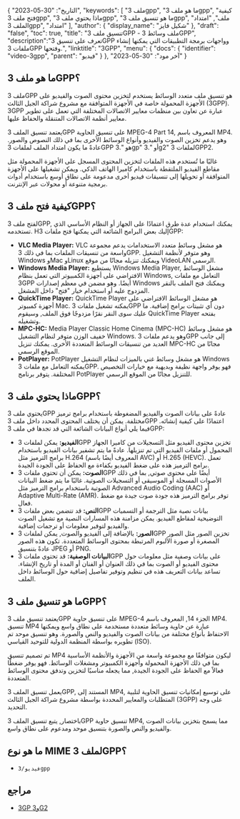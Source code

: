 {
"التاريخ": "30-05-2023",
  "keywords": [
"ملف 3gpp",
"ما هو ملف 3gpp",
"كيفية فتح ملف 3gpp",
"ماذا يحتوي ملف 3gpp",
"ما هو تنسيق ملف 3gpp",
"ملف",
"امتداد الملف 3gpp",
"امتداد"
],
  "author": {
"display_name": "شكيل فايز"
},
"draft": "false",
"toc": true,
"title": "تنسيق ملف 3GPP - ملف وسائط 3GPP",
  "description":"تعرف على تنسيق 3GPP وواجهات برمجة التطبيقات التي يمكنها إنشاء ملفات 3GPP وفتحها.",
"linktitle": "3GPP",
  "menu": {
    "docs": {
      "identifier": "video-3gpp",
"parent": "فيديو"
}
},
"آخر مود": "30-05-2023"
}

## ما هو ملف 3GPP؟

ملف 3GPP هو تنسيق ملف متعدد الوسائط يستخدم لتخزين محتوى الصوت والفيديو على الأجهزة المحمولة خاصة في الأجهزة المتوافقة مع مشروع شراكة الجيل الثالث (3GPP). 3GPP عبارة عن تعاون بين منظمات معايير الاتصالات المختلفة التي تعمل على تطوير معايير أنظمة الاتصالات المتنقلة والحفاظ عليها.

يعتمد تنسيق الملف 3GPP على تنسيق الحاوية MPEG-4 Part 14, المعروف باسم MP4. وهو يدعم تخزين الصوت والفيديو وأنواع الوسائط الأخرى بما في ذلك النصوص والصور. عادةً ما يكون امتداد الملف لملفات 3GPP هو ".3gp" أو ".3g2" لملفات 3GPP2.

غالبًا ما تُستخدم هذه الملفات لتخزين المحتوى المسجل على الأجهزة المحمولة مثل مقاطع الفيديو الملتقطة باستخدام كاميرا الهاتف الذكي. ويمكن تشغيلها على الأجهزة المتوافقة أو تحويلها إلى تنسيقات فيديو أخرى مدعومة على نطاق أوسع باستخدام أدوات برمجية متنوعة أو محولات عبر الإنترنت.

## كيفية فتح ملف 3GPP؟

لفتح ملف 3GPP, يمكنك استخدام عدة طرق اعتمادًا على الجهاز أو النظام الأساسي الذي تستخدمه. Hإليك بعض البرامج الشائعة التي يمكنها فتح ملفات 3GPP:

- **VLC Media Player:** VLC هو مشغل وسائط متعدد الاستخدامات يدعم مجموعة واسعة من تنسيقات الملفات بما في ذلك 3GPP. وهو متوفر لأنظمة التشغيل Windows وMac وLinux ويمكنك تنزيله مجانًا من موقع VideoLAN الرسمي.
- **Windows Media Player:** يستطيع Windows Media Player, مشغل الوسائط الافتراضي على أجهزة الكمبيوتر التي تعمل بنظام Windows, التعامل مع ملفات 3GPP أيضًا. وهو مضمن في معظم إصدارات Windows ويمكنك فتح الملف بالنقر المزدوج عليه أو استخدام خيار "فتح" داخل المشغل.
- **QuickTime Player:** QuickTime Player هو مشغل الوسائط الافتراضي على أجهزة كمبيوتر Mac. يمكنه تشغيل ملفات 3GPP دون أي تثبيتات برامج إضافية. ما عليك سوى النقر نقرًا مزدوجًا فوق الملف, وسيقوم QuickTime Player بفتحه وتشغيله.
- **MPC-HC:** Media Player Classic Home Cinema (MPC-HC) هو مشغل وسائط خفيف الوزن متوفر لنظام التشغيل Windows. وهو يدعم ملفات 3GPP إلى جانب العديد من تنسيقات الوسائط المتعددة الأخرى. يمكنك تنزيل MPC-HC مجانًا من الموقع الرسمي.
- **PotPlayer:** PotPlayer هو مشغل وسائط غني بالميزات لنظام التشغيل Windows يمكنه التعامل مع ملفات 3GPP. فهو يوفر واجهة نظيفة وبديهية مع خيارات التخصيص المختلفة. يتوفر برنامج PotPlayer للتنزيل مجانًا من الموقع الرسمي.

## ماذا يحتوي ملف 3GPP؟

يحتوي ملف 3GPP عادةً على بيانات الصوت والفيديو المضغوطة باستخدام برامج ترميز مختلفة. يمكن أن يختلف المحتوى المحدد داخل ملف 3GPP اعتمادًا على كيفية إنشائه. فيما يلي أنواع البيانات الشائعة التي قد تجدها في ملف 3GPP:

- **الفيديو:** يمكن لملفات 3GPP تخزين محتوى الفيديو مثل التسجيلات من كاميرا الجهاز المحمول أو ملفات الفيديو التي تم تنزيلها. عادةً ما يتم تشفير بيانات الفيديو باستخدام برامج الترميز مثل H.264 (المعروف أيضًا باسم AVC) أو H.265 (HEVC). تعمل برامج الترميز هذه على ضغط الفيديو بكفاءة مع الحفاظ على الجودة الجيدة.
- **الصوت:** يمكن أن تحتوي ملفات 3GPP أيضًا على محتوى صوتي, بما في ذلك الأصوات المسجلة أو الموسيقى أو التسجيلات الصوتية. غالبًا ما يتم ضغط البيانات الصوتية باستخدام برامج الترميز مثل Advanced Audio Coding (AAC) أو Adaptive Multi-Rate (AMR). توفر برامج الترميز هذه جودة صوت جيدة مع ضغط فعال.
- **النص:** قد تتضمن بعض ملفات 3GPP بيانات نصية مثل الترجمة أو التسميات التوضيحية لمقاطع الفيديو. يمكن مزامنة هذه المسارات النصية مع تشغيل الصوت والفيديو لتوفير معلومات أو ترجمات إضافية.
- **الصور:** بالإضافة إلى الفيديو والصوت, يمكن لملفات 3GPP تخزين الصور مثل الصور المصغرة أو صورة الألبوم المرتبطة بمحتوى الوسائط المتعددة. تكون هذه الصور عادةً بتنسيق JPEG أو PNG.
- **البيانات الوصفية:** قد تحتوي ملفات 3GPP على بيانات وصفية مثل معلومات حول محتوى الفيديو أو الصوت بما في ذلك العنوان أو الفنان أو المدة أو تاريخ الإنشاء. تساعد بيانات التعريف هذه في تنظيم وتوفير تفاصيل إضافية حول الوسائط داخل الملف.

## ما هو تنسيق ملف 3GPP؟

يعتمد تنسيق ملف 3GPP على تنسيق حاوية MPEG-4 الجزء 14, المعروف باسم MP4. تنسيق MP4 عبارة عن حاوية وسائط متعددة مستخدمة على نطاق واسع ويمكنها الاحتفاظ بأنواع مختلفة من بيانات الصوت والفيديو والنص والصورة. وهو تنسيق موحد تم تطويره بواسطة المنظمة الدولية للتوحيد القياسي (ISO).

تم تصميم تنسيق MP4 ليكون متوافقًا مع مجموعة واسعة من الأجهزة والأنظمة الأساسية بما في ذلك الأجهزة المحمولة وأجهزة الكمبيوتر ومشغلات الوسائط. فهو يوفر ضغطًا فعالاً مع الحفاظ على الجودة الجيدة, مما يجعله مناسبًا لتخزين وتدفق محتوى الوسائط المتعددة.

يعمل تنسيق الملف 3GPP, المستند إلى MP4, على توسيع إمكانيات تنسيق الحاوية لتلبية المتطلبات والمعايير المحددة بواسطة مشروع شراكة الجيل الثالث (3GPP) على وجه التحديد.

باختصار, يتبع تنسيق الملف 3GPP تنسيق حاوية MP4, مما يسمح بتخزين بيانات الصوت والفيديو والنص والصورة بتنسيق موحد ومدعوم على نطاق واسع.

## ما هو نوع MIME لملف 3GPP؟

- `فيديو/3gpp`

## مراجع
* [3GP و3G2](https://en.wikipedia.org/wiki/3GP_and_3G2)

